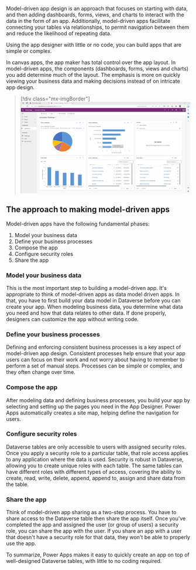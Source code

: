 Model-driven app design is an approach that focuses on starting with data, and then adding dashboards, forms, views, and charts to interact with the data in the form of an app. Additionally, model-driven apps facilitate connecting your tables via relationships, to permit navigation between them and reduce the likelihood of repeating data. 

Using the app designer with little or no code, you can build apps that are simple or complex.

In canvas apps, the app maker has total control over the app layout. In model-driven apps, the components (dashboards, forms, views and charts) you add determine much of the layout. The emphasis is more on quickly viewing your business data and making decisions instead of on intricate app design.

> [!div class="mx-imgBorder"]
> [![Screenshot example of Power Apps model-driven app.](../media/updated-model-app-sample.svg)](../media/updated-model-app-sample.svg#lightbox)

## The approach to making model-driven apps

Model-driven apps have the following fundamental phases:

1. Model your business data
1. Define your business processes
1. Compose the app
1. Configure security roles
1. Share the app

### Model your business data

This is the most important step to building a model-driven app. It's appropriate to think of model-driven apps as data model driven apps. In that, you have to first build your data model in Dataverse before you can create your app. When modeling business data, you determine what data you need and how that data relates to other data. If done properly, designers can customize the app without writing code.

### Define your business processes

Defining and enforcing consistent business processes is a key aspect of model-driven app design. Consistent processes help ensure that your app users can focus on their work and not worry about having to remember to perform a set of manual steps. Processes can be simple or complex, and they often change over time.

### Compose the app

After modeling data and defining business processes, you build your app by selecting and setting up the pages you need in the App Designer. Power Apps automatically creates a site map, helping define the navigation for users.

### Configure security roles

Dataverse tables are only accessible to users with assigned security roles. Once you apply a security role to a particular table, that role access applies to any application where the data is used. Security is robust in Dataverse, allowing you to create unique roles with each table. The same tables can have different roles with different types of access, covering the ability to create, read, write, delete, append, append to, assign and share data from the table.

### Share the app

Think of model-driven app sharing as a two-step process. You have to share access to the Dataverse table then share the app itself. Once you've completed the app and assigned the user (or group of users) a security role, you can share the app with the user. If you share an app with a user that doesn't have a security role for that data, they won't be able to properly use the app.

To summarize, Power Apps makes it easy to quickly create an app on top of well-designed Dataverse tables, with little to no coding required.
